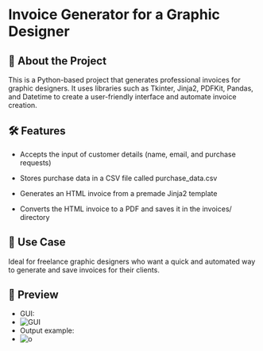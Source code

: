 # Invoice Generator for a Graphic Designer
## 📌 About the Project
This is a Python-based project that generates professional invoices for graphic designers. It uses libraries such as Tkinter, Jinja2, PDFKit, Pandas, and Datetime to create a user-friendly interface and automate invoice creation.

## 🛠️ Features
- Accepts the input of customer details (name, email, and purchase requests)

- Stores purchase data in a CSV file called purchase_data.csv

- Generates an HTML invoice from a premade Jinja2 template

- Converts the HTML invoice to a PDF and saves it in the invoices/ directory

## 🧾 Use Case
Ideal for freelance graphic designers who want a quick and automated way to generate and save invoices for their clients.

## 📸 Preview
- GUI:
- ![GUI](https://github.com/user-attachments/assets/a82013d2-1a21-42e8-ab99-e5b7621f2140)
- Output example:
- ![o](https://github.com/user-attachments/assets/1f068df6-3c2b-45fa-9a96-b1df1a767bdd)
